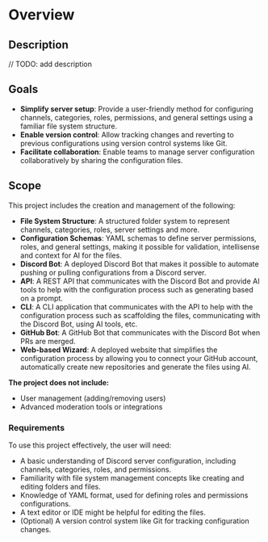 # Overview

## Description

// TODO: add description

## Goals

- **Simplify server setup**: Provide a user-friendly method for configuring channels, categories, roles, permissions, and general settings using a familiar file system structure.
- **Enable version control**: Allow tracking changes and reverting to previous configurations using version control systems like Git.
- **Facilitate collaboration**: Enable teams to manage server configuration collaboratively by sharing the configuration files.

## Scope

This project includes the creation and management of the following:

* **File System Structure**: A structured folder system to represent channels, categories, roles, server settings and more.
* **Configuration Schemas**: YAML schemas to define server permissions, roles, and general settings, making it possible for validation, intellisense and context for AI for the files.
* **Discord Bot**: A deployed Discord Bot that makes it possible to automate pushing or pulling configurations from a Discord server.
* **API**: A REST API that communicates with the Discord Bot and provide AI tools to help with the configuration process such as generating based on a prompt.
* **CLI**: A CLI application that communicates with the API to help with the configuration process such as scaffolding the files, communicating with the Discord Bot, using AI tools, etc.
* **GitHub Bot**: A GitHub Bot that communicates with the Discord Bot when PRs are merged.
* **Web-based Wizard**: A deployed website that simplifies the configuration process by allowing you to connect your GitHub account, automatically create new repositories and generate the files using AI.

**The project does not include:**

* User management (adding/removing users)
* Advanced moderation tools or integrations

### Requirements

To use this project effectively, the user will need:

- A basic understanding of Discord server configuration, including channels, categories, roles, and permissions.
- Familiarity with file system management concepts like creating and editing folders and files.
- Knowledge of YAML format, used for defining roles and permissions configurations.
- A text editor or IDE might be helpful for editing the files.
- (Optional) A version control system like Git for tracking configuration changes.
